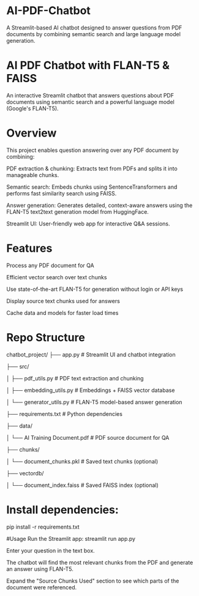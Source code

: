 # AI-PDF-Chatbot
A Streamlit-based AI chatbot designed to answer questions from PDF documents by combining semantic search and large language model generation.

# AI PDF Chatbot with FLAN-T5 & FAISS
An interactive Streamlit chatbot that answers questions about PDF documents using semantic search and a powerful language model (Google's FLAN-T5).

# Overview
This project enables question answering over any PDF document by combining:

PDF extraction & chunking: Extracts text from PDFs and splits it into manageable chunks.

Semantic search: Embeds chunks using SentenceTransformers and performs fast similarity search using FAISS.

Answer generation: Generates detailed, context-aware answers using the FLAN-T5 text2text generation model from HuggingFace.

Streamlit UI: User-friendly web app for interactive Q&A sessions.

# Features
Process any PDF document for QA

Efficient vector search over text chunks

Use state-of-the-art FLAN-T5 for generation without login or API keys

Display source text chunks used for answers

Cache data and models for faster load times

# Repo Structure

chatbot_project/
├── app.py                  # Streamlit UI and chatbot integration

├── src/

│   ├── pdf_utils.py        # PDF text extraction and chunking

│   ├── embedding_utils.py  # Embeddings + FAISS vector database

│   └── generator_utils.py  # FLAN-T5 model-based answer generation

├── requirements.txt        # Python dependencies

├── data/

│   └── AI Training Document.pdf  # PDF source document for QA

├── chunks/

│   └── document_chunks.pkl  # Saved text chunks (optional)

├── vectordb/

│   └── document_index.faiss # Saved FAISS index (optional)



# Install dependencies:
pip install -r requirements.txt

#Usage
Run the Streamlit app:
streamlit run app.py

Enter your question in the text box.

The chatbot will find the most relevant chunks from the PDF and generate an answer using FLAN-T5.

Expand the "Source Chunks Used" section to see which parts of the document were referenced.



